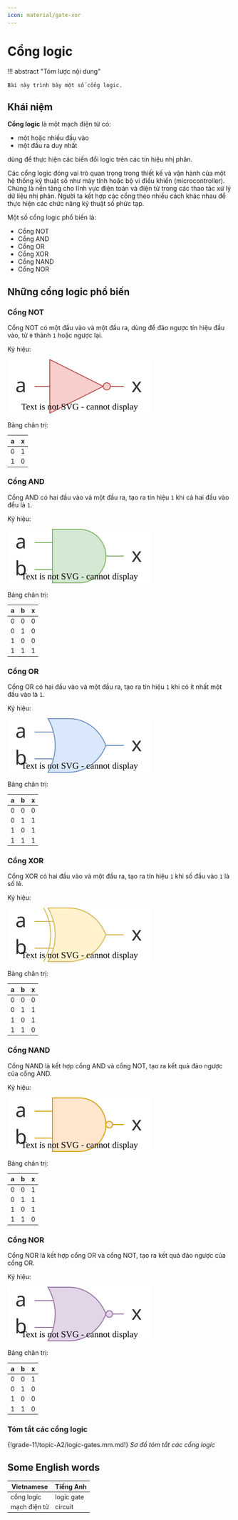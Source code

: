 ```yaml
---
icon: material/gate-xor
---
```


# Cổng logic

!!! abstract "Tóm lược nội dung"

    Bài này trình bày một số cổng logic.

## Khái niệm

**Cổng logic** là một mạch điện tử có:

- một hoặc nhiều đầu vào
- một đầu ra duy nhất

dùng để thực hiện các biến đổi logic trên các tín hiệu nhị phân.  

Các cổng logic đóng vai trò quan trọng trong thiết kế và vận hành của một hệ thống kỹ thuật số như máy tính hoặc bộ vi điều khiển (microcontroller). Chúng là nền tảng cho lĩnh vực điện toán và điện tử trong các thao tác xử lý dữ liệu nhị phân. Người ta kết hợp các cổng theo nhiều cách khác nhau để thực hiện các chức năng kỹ thuật số phức tạp.

Một số cổng logic phổ biến là:

- Cổng NOT
- Cổng AND
- Cổng OR
- Cổng XOR
- Cổng NAND
- Cổng NOR

## Những cổng logic phổ biến

### Cổng NOT

Cổng NOT có một đầu vào và một đầu ra, dùng để đảo ngược tín hiệu đầu vào, từ `0` thành `1` hoặc ngược lại.  

Ký hiệu:  

![NOT Gate Symbol](logic-gates/not.svg)

Bảng chân trị:

| a | x |
| --- | --- |
| 0 | 1 |
| 1 | 0 |

### Cổng AND

Cổng AND có hai đầu vào và một đầu ra, tạo ra tín hiệu `1` khi cả hai đầu vào đều là `1`.  

Ký hiệu:  

![AND Gate Symbol](logic-gates/and.svg)

Bảng chân trị:

| a | b | x |
| --- | --- | --- |
| 0 | 0 | 0 |
| 0 | 1 | 0 |
| 1 | 0 | 0 |
| 1 | 1 | 1 |

### Cổng OR

Cổng OR có hai đầu vào và một đầu ra, tạo ra tín hiệu `1` khi có ít nhất một đầu vào là `1`.  

Ký hiệu:  

![OR Gate Symbol](logic-gates/or.svg)

Bảng chân trị:

| a | b | x |
| --- | --- | --- |
| 0 | 0 | 0 |
| 0 | 1 | 1 |
| 1 | 0 | 1 |
| 1 | 1 | 1 |

### Cổng XOR

Cổng XOR có hai đầu vào và một đầu ra, tạo ra tín hiệu `1` khi số đầu vào `1` là số lẻ.

Ký hiệu:  

![XOR Gate Symbol](logic-gates/xor.svg)

Bảng chân trị:

| a | b | x |
| --- | --- | --- |
| 0 | 0 | 0 |
| 0 | 1 | 1 |
| 1 | 0 | 1 |
| 1 | 1 | 0 |

### Cổng NAND

Cổng NAND là kết hợp cổng AND và cổng NOT, tạo ra kết quả đảo ngược của cổng AND.   

Ký hiệu:  

![NAND Gate Symbol](logic-gates/nand.svg)

Bảng chân trị:

| a | b | x |
| --- | --- | --- |
| 0 | 0 | 1 |
| 0 | 1 | 1 |
| 1 | 0 | 1 |
| 1 | 1 | 0 |

### Cổng NOR

Cổng NOR là kết hợp cổng OR và cổng NOT, tạo ra kết quả đảo ngược của cổng OR.   

Ký hiệu:  

![NOR Gate Symbol](logic-gates/nor.svg)

Bảng chân trị:

| a | b | x |
| --- | --- | --- |
| 0 | 0 | 1 |
| 0 | 1 | 0 |
| 1 | 0 | 0 |
| 1 | 1 | 0 |

### Tóm tắt các cổng logic

{!grade-11/topic-A2/logic-gates.mm.md!}
*Sơ đồ tóm tắt các cổng logic*

## Some English words

| Vietnamese | Tiếng Anh | 
| --- | --- |
| cổng logic | logic gate |
| mạch điện tử | circuit |
